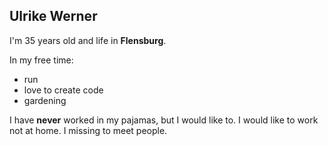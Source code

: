 ## Ulrike Werner

I'm 35 years old and life in **Flensburg**.

In my free time: 
- run
- love to create code
- gardening

I have **never** worked in my pajamas, but I would like to.
I would like to work not at home. I missing to meet people.
